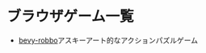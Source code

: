 # ブラウザゲーム一覧
- [bevy-robbo](https://s3.eu-central-1.amazonaws.com/mrk-public/bevy-robbo/index.html)アスキーアート的なアクションパズルゲーム
